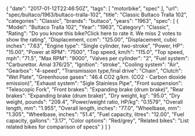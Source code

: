 {
    "date": "2017-01-12T22:46:50Z",
    "tags": [
        "motorbike",
        "spec"
    ],
    "url": "spec\/bultaco\/1963\/bultaco-tralla-102",
    "title": "Classic Bultaco Tralla 102",
    "categories": "Classic",
    "brands": "bultaco",
    "years": "1963",
    "spec": [
        {
            "Model": "Bultaco Tralla 102",
            "Year": "1963",
            "Category": "Classic",
            "Rating": "Do you know this bike?Click here to rate it. We miss 2 votes to show the rating",
            "Displacement, ccm": "125.00",
            "Displacement, cubic inches": "7.63",
            "Engine type": "Single cylinder, two-stroke",
            "Power, HP": "15.00",
            "Power at RPM": "7500",
            "Top speed, km\/h": "115.0",
            "Top speed, mph": "71.5",
            "Max RPM": "9000",
            "Valves per cylinder": "2",
            "Fuel system": "Carburettor. Amal 376\/25",
            "Ignition": "stroke",
            "Cooling system": "Air",
            "Gearbox": "4-speed",
            "Transmission type,final drive": "Chain",
            "Clutch": "Wet Plate",
            "Greenhouse gases": "46.4 CO2 g\/km. (CO2 - Carbon dioxide emission)",
            "Exhaust system": "Sigle Stainless Pipe",
            "Front suspension": "Telescopic Fork",
            "Front brakes": "Expanding brake (drum brake)",
            "Rear brakes": "Expanding brake (drum brake)",
            "Dry weight, kg": "95.0",
            "Dry weight, pounds": "209.4",
            "Power\/weight ratio, HP\/kg": "0.1579",
            "Overall length, mm": "1.955",
            "Overall length, inches": "77.0",
            "Wheelbase, mm": "1.305",
            "Wheelbase, inches": "51.4",
            "Fuel capacity, litres": "12.00",
            "Fuel capacity, gallons": "3.17",
            "Color options": "Red\/grey",
            "Related bikes": "List related bikes for comparison of specs"
        }
    ]
}